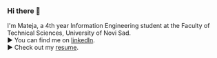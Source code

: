 ### Hi there 👋

I'm Mateja, a 4th year Information Engineering student at the Faculty of Technical Sciences, University of Novi Sad.   
▶ You can find me on [linkedIn](https://www.linkedin.com/in/mateja-miletic-714003224/).  
▶ Check out my [resume](https://github.com/Mateja0312/Mateja0312/blob/main/Resume%20-%20Mateja%20Mileti%C4%87.pdf).
<!--
**Mateja0312/Mateja0312** is a ✨ _special_ ✨ repository because its `README.md` (this file) appears on your GitHub profile.

Here are some ideas to get you started:

- 🔭 I’m currently working on ...
- 🌱 I’m currently learning ...
- 👯 I’m looking to collaborate on ...
- 🤔 I’m looking for help with ...
- 💬 Ask me about ...
- 📫 How to reach me: ...
- 😄 Pronouns: ...
- ⚡ Fun fact: ...
-->
